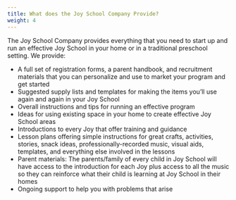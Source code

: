 ```yaml
---
title: What does the Joy School Company Provide?
weight: 4
---
```

The Joy School Company provides everything that you need to start up and run an effective Joy School in your home or in a traditional preschool setting. We provide:

* A full set of registration forms, a parent handbook, and recruitment materials that you can personalize and use to market your program and get started
* Suggested supply lists and templates for making the items you’ll use again and again in your Joy School
* Overall instructions and tips for running an effective program
* Ideas for using existing space in your home to create effective Joy School areas
* Introductions to every Joy that offer training and guidance
* Lesson plans offering simple instructions for great crafts, activities, stories, snack ideas, professionally-recorded music, visual aids, templates, and everything else involved in the lessons
* Parent materials: The parents/family of every child in Joy School will have access to the introduction for each Joy plus access to all the music so they can reinforce what their child is learning at Joy School in their homes
* Ongoing support to help you with problems that arise
